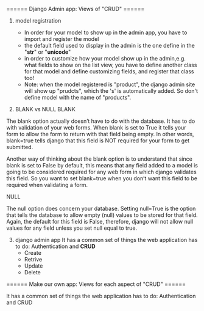 
====== Django Admin app: Views of "CRUD" ======


1. model registration
    - In order for your model to show up in the admin app, you have to import and register the model
    - the default field used to display in the admin is the one define in the "__str__" or "__unicode__"
    - in order to customize how your model show up in the admin,e.g. what fields to show on the list view,  you have to define another class for that model and define customizing fields, and register that class too!
    - Note: when the model registered is "product", the django admin site will show up "prudcts", which the 's' is automatically added. So don't define model with the name of "products".
    
2. BLANK vs NULL 
BLANK

The blank option actually doesn’t have to do with the database.  It has to do with validation of your web forms.  When blank is set to True it tells your form to allow the form to return with that field being empty.  In other words, blank=true tells django that this field is NOT required for your form to get submitted.

Another way of thinking about the blank option is to understand that since blank is set to False by default, this means that any field added to a model is going to be considered required for any web form in which django validates this field.  So you want to set blank=true when you don’t want this field to be required when validating a form.

NULL

The null option does concern your database.  Setting null=True is the option that tells the database to allow empty (null) values to be stored for that field.  Again, the default for this field is False, therefore, django will not allow null values for any field unless you set null equal to true.

3. django admin app 
   It has a common set of things the web application has to do: Authentication and **CRUD**
    - Create
    - Retrive
    - Update
    - Delete
    
====== Make our own app: Views for each aspect of "CRUD" ======

   It has a common set of things the web application has to do: Authentication and CRUD
